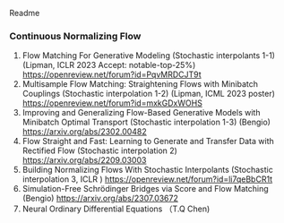 Readme

### Continuous Normalizing Flow

1. Flow Matching For Generative Modeling  (Stochastic interpolants 1-1) (Lipman, ICLR 2023 Accept: notable-top-25%)  https://openreview.net/forum?id=PqvMRDCJT9t
2. Multisample Flow Matching: Straightening Flows with Minibatch Couplings (Stochastic interpolation 1-2) (Lipman, ICML 2023 poster) https://openreview.net/forum?id=mxkGDxWOHS
3. Improving and Generalizing Flow-Based Generative Models with Minibatch Optimal Transport (Stochastic interpolation 1-3) (Bengio) https://arxiv.org/abs/2302.00482
4. Flow Straight and Fast: Learning to Generate and Transfer Data with Rectified Flow (Stochastic interpolation 2) https://arxiv.org/abs/2209.03003
5. Building Normalizing Flows With Stochastic Interpolants (Stochastic interpolation 3, ICLR ) https://openreview.net/forum?id=li7qeBbCR1t
6. Simulation-Free Schrödinger Bridges via Score and Flow Matching (Bengio) https://arxiv.org/abs/2307.03672
7. Neural Ordinary Differential Equations （T.Q Chen)

